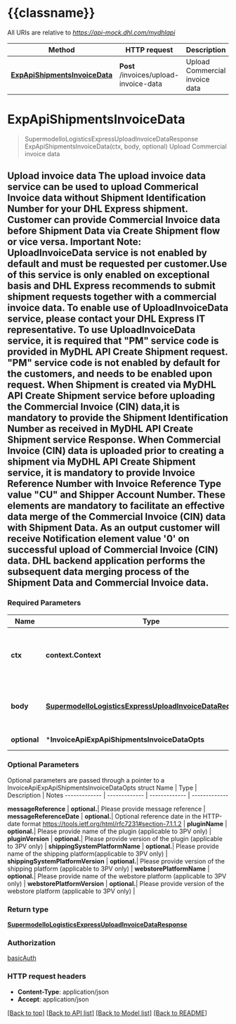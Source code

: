 # {{classname}}

All URIs are relative to *https://api-mock.dhl.com/mydhlapi*

Method | HTTP request | Description
------------- | ------------- | -------------
[**ExpApiShipmentsInvoiceData**](InvoiceApi.md#ExpApiShipmentsInvoiceData) | **Post** /invoices/upload-invoice-data | Upload Commercial invoice data

# **ExpApiShipmentsInvoiceData**
> SupermodelIoLogisticsExpressUploadInvoiceDataResponse ExpApiShipmentsInvoiceData(ctx, body, optional)
Upload Commercial invoice data

## Upload invoice data The upload invoice data service can be used to upload Commerical Invoice data without Shipment Identification Number for your DHL Express shipment. Customer can provide Commercial Invoice data before Shipment Data via Create Shipment flow or vice versa.  Important Note: UploadInvoiceData service is not enabled by default and must be requested per customer.Use of this service is only enabled on exceptional basis and DHL Express recommends to submit shipment requests together with a commercial invoice data. To enable use of UploadInvoiceData service, please contact your DHL Express IT representative. To use UploadInvoiceData service, it is required that \"PM\" service code is provided in MyDHL API Create Shipment request. \"PM\" service code is not enabled by default for the customers, and needs to be enabled upon request.  When Shipment is created via MyDHL API Create Shipment service before uploading the Commercial Invoice (CIN) data,it is mandatory to provide the Shipment Identification Number as received in MyDHL API Create Shipment service Response. When Commercial Invoice (CIN) data is uploaded prior to creating a shipment via MyDHL API Create Shipment service, it is  mandatory to provide Invoice Reference Number with Invoice Reference Type value \"CU\" and Shipper Account Number.  These elements are mandatory to facilitate an effective data merge of the Commercial Invoice (CIN) data with Shipment Data. As an output customer will receive Notification element value '0' on successful upload of Commercial Invoice (CIN) data. DHL backend application performs the subsequent data merging process of the Shipment Data and Commercial Invoice data. 

### Required Parameters

Name | Type | Description  | Notes
------------- | ------------- | ------------- | -------------
 **ctx** | **context.Context** | context for authentication, logging, cancellation, deadlines, tracing, etc.
  **body** | [**SupermodelIoLogisticsExpressUploadInvoiceDataRequestSid**](SupermodelIoLogisticsExpressUploadInvoiceDataRequestSid.md)| Details about the Commercial Invoice data to be uploaded | 
 **optional** | ***InvoiceApiExpApiShipmentsInvoiceDataOpts** | optional parameters | nil if no parameters

### Optional Parameters
Optional parameters are passed through a pointer to a InvoiceApiExpApiShipmentsInvoiceDataOpts struct
Name | Type | Description  | Notes
------------- | ------------- | ------------- | -------------

 **messageReference** | **optional.**| Please provide message reference  | 
 **messageReferenceDate** | **optional.**| Optional reference date in the  HTTP-date format https://tools.ietf.org/html/rfc7231#section-7.1.1.2 | 
 **pluginName** | **optional.**| Please provide name of the plugin (applicable to 3PV only)  | 
 **pluginVersion** | **optional.**| Please provide version of the plugin (applicable to 3PV only)  | 
 **shippingSystemPlatformName** | **optional.**| Please provide name of the shipping platform(applicable to 3PV only)  | 
 **shippingSystemPlatformVersion** | **optional.**| Please provide version of the shipping platform (applicable to 3PV only)  | 
 **webstorePlatformName** | **optional.**| Please provide name of the webstore platform (applicable to 3PV only)  | 
 **webstorePlatformVersion** | **optional.**| Please provide version of the webstore platform (applicable to 3PV only)  | 

### Return type

[**SupermodelIoLogisticsExpressUploadInvoiceDataResponse**](supermodelIoLogisticsExpressUploadInvoiceDataResponse.md)

### Authorization

[basicAuth](../README.md#basicAuth)

### HTTP request headers

 - **Content-Type**: application/json
 - **Accept**: application/json

[[Back to top]](#) [[Back to API list]](../README.md#documentation-for-api-endpoints) [[Back to Model list]](../README.md#documentation-for-models) [[Back to README]](../README.md)

